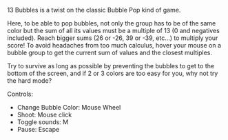 13 Bubbles is a twist on the classic Bubble Pop kind of game.

Here, to be able to pop bubbles, not only the group has to be of the same color but the sum of all its values must be a multiple of 13 (0 and negatives included). Reach bigger sums (26 or -26, 39 or -39, etc...) to multiply your score!
To avoid headaches from too much calculus, hover your mouse on a bubble group to get the current sum of values and the closest multiples.

Try to survive as long as possible by preventing the bubbles to get to the bottom of the screen, and if 2 or 3 colors are too easy for you, why not try the hard mode?

Controls:
- Change Bubble Color: Mouse Wheel
- Shoot: Mouse click
- Toggle sounds: M
- Pause: Escape